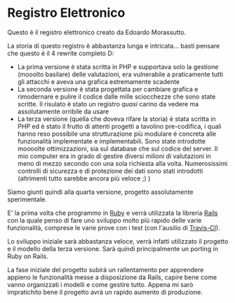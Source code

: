 Registro Elettronico
============

Questo è il registro elettronico creato da Edoardo Morassutto. 

La storia di questo registro è abbastanza lunga e intricata... basti pensare
che questo è il 4 rewrite completo D:

- La prima versione è stata scritta in PHP e supportava solo la gestione (mooolto
basilare) delle valutazioni, era vulnerabile a praticamente tutti gli attacchi
e aveva una grafica estremamente scadente
- La seconda versione è stata progettata per cambiare grafica e rimodernare e 
pulire il codice dalle mille sciocchezze che sono state scritte. Il risulato è 
stato un registro _quasi_ carino da vedere ma assolutamente orribile da usare
- La terza versione (quella che doveva rifare la storia) è stata scritta in PHP 
ed è stato il frutto di attenti progetti a tavolino pre-codifica, i quali hanno 
reso possibile una strutturazione più modulare è concreta alle funzionalità
implementate e implementabili. Sono state introdotte moooolte ottimizzazioni, 
sia sul database che sul codice del server. Il mio computer era in grado di 
gestire diversi milioni di valutazioni in meno di mezzo secondo con una sola 
richiesta alla volta. Numerosissimi controlli di sicurezza e di protezione dei
dati sono stati introdotti (altrimenti tutto sarebbe ancora più veloce ;) )

Siamo giunti quindi alla quarta versione, progetto assolutamente sperimentale.

E' la prima volta che programmo in [Ruby](https://github.com/ruby/ruby) e verrà 
utilizzata la libreria [Rails](https://github.com/rails/rails) con la quale 
penso di fare uno sviluppo molto più rapido delle varie funzionalità, comprese
le varie prove con i test (con l'ausilio di [Travis-CI](https://travis-ci.org)).

Lo sviluppo iniziale sarà abbastanza veloce, verrà infatti utilizzato il progetto
e il modello della terza versione. Sarà quindi principalmente un porting in Ruby
on Rails.

La fase iniziale del progetto subirà un rallentamento per apprendere appieno le
funzionalità messe a disposizione da Rails, capire bene come vanno organizzati 
i modelli e come gestire tutto. Appena mi sarò impratichito bene il progetto
avrà un rapido aumento di produzione.
